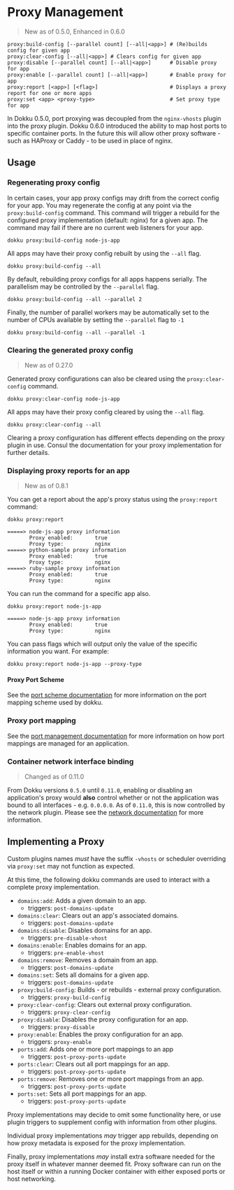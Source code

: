 # Proxy Management

> New as of 0.5.0, Enhanced in 0.6.0

```
proxy:build-config [--parallel count] [--all|<app>] # (Re)builds config for given app
proxy:clear-config [--all|<app>] # Clears config for given app
proxy:disable [--parallel count] [--all|<app>]      # Disable proxy for app
proxy:enable [--parallel count] [--all|<app>]       # Enable proxy for app
proxy:report [<app>] [<flag>]                       # Displays a proxy report for one or more apps
proxy:set <app> <proxy-type>                        # Set proxy type for app
```

In Dokku 0.5.0, port proxying was decoupled from the `nginx-vhosts` plugin into the proxy plugin. Dokku 0.6.0 introduced the ability to map host ports to specific container ports. In the future this will allow other proxy software - such as HAProxy or Caddy - to be used in place of nginx.

## Usage

### Regenerating proxy config

In certain cases, your app proxy configs may drift from the correct config for your app. You may regenerate the config at any point via the `proxy:build-config` command. This command will trigger a rebuild for the configured proxy implementation (default: nginx) for a given app. The command may fail if there are no current web listeners for your app.

```shell
dokku proxy:build-config node-js-app
```

All apps may have their proxy config rebuilt by using the `--all` flag.

```shell
dokku proxy:build-config --all
```

By default, rebuilding proxy configs for all apps happens serially. The parallelism may be controlled by the `--parallel` flag.

```shell
dokku proxy:build-config --all --parallel 2
```

Finally, the number of parallel workers may be automatically set to the number of CPUs available by setting the `--parallel` flag to `-1`

```shell
dokku proxy:build-config --all --parallel -1
```

### Clearing the generated proxy config

> New as of 0.27.0

Generated proxy configurations can also be cleared using the `proxy:clear-config` command.

```shell
dokku proxy:clear-config node-js-app
```

All apps may have their proxy config cleared by using the `--all` flag.

```shell
dokku proxy:clear-config --all
```

Clearing a proxy configuration has different effects depending on the proxy plugin in use. Consul the documentation for your proxy implementation for further details.

### Displaying proxy reports for an app

> New as of 0.8.1

You can get a report about the app's proxy status using the `proxy:report` command:

```shell
dokku proxy:report
```

```
=====> node-js-app proxy information
       Proxy enabled:       true
       Proxy type:          nginx
=====> python-sample proxy information
       Proxy enabled:       true
       Proxy type:          nginx
=====> ruby-sample proxy information
       Proxy enabled:       true
       Proxy type:          nginx
```

You can run the command for a specific app also.

```shell
dokku proxy:report node-js-app
```

```
=====> node-js-app proxy information
       Proxy enabled:       true
       Proxy type:          nginx
```

You can pass flags which will output only the value of the specific information you want. For example:

```shell
dokku proxy:report node-js-app --proxy-type
```

#### Proxy Port Scheme

See the [port scheme documentation](/docs/networking/port-management.md#port-scheme) for more information on the port mapping scheme used by dokku.

### Proxy port mapping

See the [port management documentation](/docs/networking/port-management.md) for more information on how port mappings are managed for an application.

### Container network interface binding

> Changed as of 0.11.0

From Dokku versions `0.5.0` until `0.11.0`, enabling or disabling an application's proxy would **also** control whether or not the application was bound to all interfaces - e.g. `0.0.0.0`. As of `0.11.0`, this is now controlled by the network plugin. Please see the [network documentation](/docs/networking/network.md#container-network-interface-binding) for more information.

## Implementing a Proxy

Custom plugins names _must_ have the suffix `-vhosts` or scheduler overriding via `proxy:set` may not function as expected.

At this time, the following dokku commands are used to interact with a complete proxy implementation. 

- `domains:add`: Adds a given domain to an app.
  - triggers: `post-domains-update`
- `domains:clear`: Clears out an app's associated domains.
  - triggers: `post-domains-update`
- `domains:disable`: Disables domains for an app.
  - triggers: `pre-disable-vhost`
- `domains:enable`: Enables domains for an app.
  - triggers: `pre-enable-vhost`
- `domains:remove`: Removes a domain from an app.
  - triggers: `post-domains-update`
- `domains:set`: Sets all domains for a given app.
  - triggers: `post-domains-update`
- `proxy:build-config`: Builds - or rebuilds - external proxy configuration.
  - triggers: `proxy-build-config`
- `proxy:clear-config`: Clears out external proxy configuration.
  - triggers: `proxy-clear-config`
- `proxy:disable`: Disables the proxy configuration for an app.
  - triggers: `proxy-disable`
- `proxy:enable`: Enables the proxy configuration for an app.
  - triggers: `proxy-enable`
- `ports:add`: Adds one or more port mappings to an app
  - triggers: `post-proxy-ports-update`
- `ports:clear`: Clears out all port mappings for an app.
  - triggers: `post-proxy-ports-update`
- `ports:remove`: Removes one or more port mappings from an app.
  - triggers: `post-proxy-ports-update`
- `ports:set`: Sets all port mappings for an app.
  - triggers: `post-proxy-ports-update`

Proxy implementations may decide to omit some functionality here, or use plugin triggers to supplement config with information from other plugins.

Individual proxy implementations _may_ trigger app rebuilds, depending on how proxy metadata is exposed for the proxy implementation.

Finally, proxy implementations _may_ install extra software needed for the proxy itself in whatever manner deemed fit. Proxy software can run on the host itself or within a running Docker container with either exposed ports or host networking.
